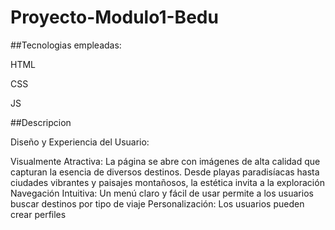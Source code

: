 # Proyecto-Modulo1-Bedu
##Tecnologias empleadas:

HTML

CSS

JS

##Descripcion

Diseño y Experiencia del Usuario:

Visualmente Atractiva: La página se abre con imágenes de alta calidad que capturan la esencia de diversos destinos. Desde playas paradisíacas hasta ciudades vibrantes y paisajes montañosos, la estética invita a la exploración
Navegación Intuitiva: Un menú claro y fácil de usar permite a los usuarios buscar destinos por tipo de viaje 
Personalización: Los usuarios pueden crear perfiles 

